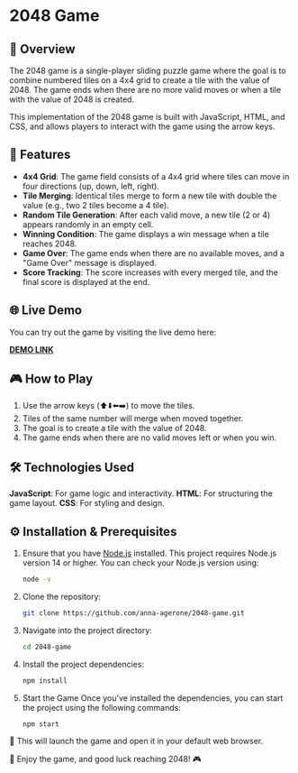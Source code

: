 # 2048 Game

## 🧩 Overview
The 2048 game is a single-player sliding puzzle game where the goal is to combine numbered tiles on a 4x4 grid to create a tile with the value of 2048. The game ends when there are no more valid moves or when a tile with the value of 2048 is created.

This implementation of the 2048 game is built with JavaScript, HTML, and CSS, and allows players to interact with the game using the arrow keys.

## 🔑 Features

- **4x4 Grid**: The game field consists of a 4x4 grid where tiles can move in four directions (up, down, left, right).
- **Tile Merging**: Identical tiles merge to form a new tile with double the value (e.g., two 2 tiles become a 4 tile).
- **Random Tile Generation**: After each valid move, a new tile (2 or 4) appears randomly in an empty cell.
- **Winning Condition**: The game displays a win message when a tile reaches 2048.
- **Game Over**: The game ends when there are no available moves, and a "Game Over" message is displayed.
- **Score Tracking**: The score increases with every merged tile, and the final score is displayed at the end.

## 🌐 Live Demo

You can try out the game by visiting the live demo here:

[**DEMO LINK**](https://anna-agerone.github.io/2048-game/)

## 🎮 How to Play

1. Use the arrow keys (⬆️⬇️⬅️➡️) to move the tiles.
2. Tiles of the same number will merge when moved together.
3. The goal is to create a tile with the value of 2048.
4. The game ends when there are no valid moves left or when you win.

## 🛠️ Technologies Used

**JavaScript**: For game logic and interactivity.
**HTML**: For structuring the game layout.
**CSS**: For styling and design.

## ⚙️ Installation & Prerequisites

1. Ensure that you have [Node.js](https://nodejs.org/) installed. This project requires Node.js version 14 or higher. You can check your Node.js version using:
   
   ```bash
   node -v

3. Clone the repository:
   
   ```bash
   git clone https://github.com/anna-agerone/2048-game.git

5. Navigate into the project directory:
   
   ```bash
   cd 2048-game

7. Install the project dependencies:

   ```bash
   npm install

9. Start the Game
Once you've installed the dependencies, you can start the project using the following commands:

   ```bash
   npm start

🚀 This will launch the game and open it in your default web browser.

🎉 Enjoy the game, and good luck reaching 2048! 🎮



